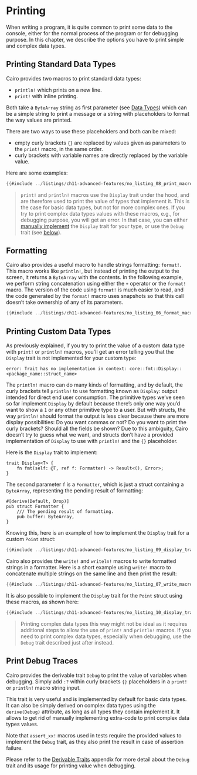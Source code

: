 # Printing

When writing a program, it is quite common to print some data to the console, either for the normal process of the program or for debugging purpose. In this chapter, we describe the options you have to print simple and complex data types.

## Printing Standard Data Types

Cairo provides two macros to print standard data types:

- `println!` which prints on a new line.
- `print!` with inline printing.

Both take a `ByteArray` string as first parameter (see [Data Types][byte array]) which can be a simple string to print a message or a string with placeholders to format the way values are printed.

There are two ways to use these placeholders and both can be mixed:

- empty curly brackets `{}` are replaced by values given as parameters to the `print!` macro, in the same order.
- curly brackets with variable names are directly replaced by the variable value.

Here are some examples:

```rust
{{#include ../listings/ch11-advanced-features/no_listing_08_print_macro/src/lib.cairo}}
```

> `print!` and `println!` macros use the `Display` trait under the hood, and are therefore used to print the value of types that implement it. This is the case for basic data types, but not for more complex ones. If you try to print complex data types values with these macros, e.g., for debugging purpose, you will get an error. In that case, you can either [manually implement][print with display] the `Display` trait for your type, or use the `Debug` trait (see [below][print with debug]).

[byte array]: ./ch02-02-data-types.md#byte-array-strings
[print with display]: ./ch11-09-printing.md#printing-custom-data-types
[print with debug]: ./ch11-09-printing.md#print-debug-traces

## Formatting

Cairo also provides a useful macro to handle strings formatting: `format!`. This macro works like `println!`, but instead of printing the output to the screen, it returns a `ByteArray` with the contents. In the following example, we perform string concatenation using either the `+` operator or the
`format!` macro. The version of the code using `format!` is much easier to read, and the code generated by the `format!` macro uses snapshots so that this call doesn’t take ownership of any of its parameters.

```rust
{{#include ../listings/ch11-advanced-features/no_listing_06_format_macro/src/lib.cairo}}
```

## Printing Custom Data Types

As previously explained, if you try to print the value of a custom data type with `print!` or `println!` macros, you'll get an error telling you that the `Display` trait is not implemented for your custom type:

```shell
error: Trait has no implementation in context: core::fmt::Display::<package_name::struct_name>
```

The `println!` macro can do many kinds of formatting, and by default, the curly brackets tell `println!` to use formatting known as `Display`: output intended for direct end user consumption. The primitive types we’ve seen so far implement `Display` by default because there’s only one way you’d want to show a `1` or any other primitive type to a user. But with structs, the way `println!` should format the output is less clear because there are more display possibilities: Do you want commas or not? Do you want to print the curly brackets? Should all the fields be shown? Due to this ambiguity, Cairo doesn’t try to guess what we want, and structs don’t have a provided implementation of `Display` to use with `println!` and the `{}` placeholder.

Here is the `Display` trait to implement:

```rust,noplayground
trait Display<T> {
    fn fmt(self: @T, ref f: Formatter) -> Result<(), Error>;
}
```

The second parameter `f` is a `Formatter`, which is just a struct containing a `ByteArray`, representing the pending result of formatting:

```rust,noplayground
#[derive(Default, Drop)]
pub struct Formatter {
    /// The pending result of formatting.
    pub buffer: ByteArray,
}
```

Knowing this, here is an example of how to implement the `Display` trait for a custom `Point` struct:

```rust
{{#include ../listings/ch11-advanced-features/no_listing_09_display_trait_with_format/src/lib.cairo}}
```

Cairo also provides the `write!` and `writeln!` macros to write formatted strings in a formatter.
Here is a short example using `write!` macro to concatenate multiple strings on the same line and then print the result:

```rust
{{#include ../listings/ch11-advanced-features/no_listing_07_write_macro/src/lib.cairo}}
```

It is also possible to implement the `Display` trait for the `Point` struct using these macros, as shown here:

```rust
{{#include ../listings/ch11-advanced-features/no_listing_10_display_trait_with_write/src/lib.cairo}}
```

> Printing complex data types this way might not be ideal as it requires additional steps to allow the use of `print!` and `println!` macros. If you need to print complex data types, especially when debugging, use the `Debug` trait described just after instead.

## Print Debug Traces

Cairo provides the derivable trait `Debug` to print the value of variables when debugging. Simply add `:?` within curly brackets `{}` placeholders in a `print!` or `println!` macro string input.

This trait is very useful and is implemented by default for basic data types. It can also be simply derived on complex data types using the `derive(Debug)` attribute, as long as all types they contain implement it. It allows to get rid of manually implementing extra-code to print complex data types values.

Note that `assert_xx!` macros used in tests require the provided values to implement the `Debug` trait, as they also print the result in case of assertion failure.

Please refer to the [Derivable Traits][debug trait] appendix for more detail about the `Debug` trait and its usage for printing value when debugging.

[debug trait]: ./appendix-03-derivable-traits.md#debug-trait-for-printing-and-debugging
